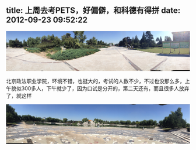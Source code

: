 title: 上周去考PETS，好偏僻，和科德有得拼
date: 2012-09-23 09:52:22
---

[![](/uploads/2012/09/11.jpg "1")](/uploads/2012/09/11.jpg)

北京政法职业学院，环境不错，也挺大的，考试的人数不少，不过也没那么多，上午貌似300多人，下午就少了，因为口试是分开的，第二天还有，而且很多人放弃了，就这样

[![](/uploads/2012/09/21.jpg "2")](/uploads/2012/09/21.jpg)